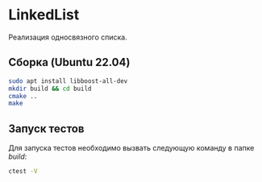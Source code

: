 # LinkedList

Реализация односвязного списка.

## Сборка (Ubuntu 22.04)

```bash
sudo apt install libboost-all-dev
mkdir build && cd build
cmake ..
make
```

## Запуск тестов

Для запуска тестов необходимо вызвать следующую команду в папке *build*:
```bash
ctest -V
```
